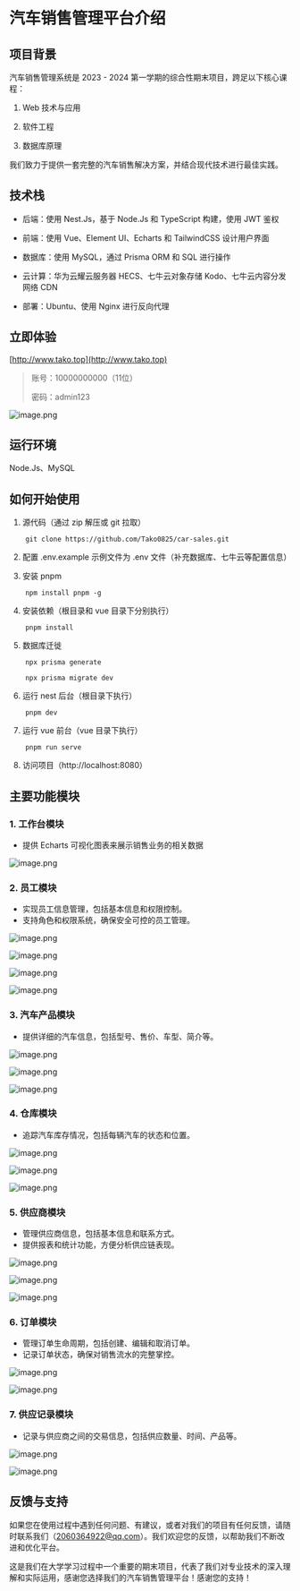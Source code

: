 # 汽车销售管理平台介绍

## 项目背景

汽车销售管理系统是 2023 - 2024 第一学期的综合性期末项目，跨足以下核心课程：

1. Web 技术与应用

2. 软件工程

3. 数据库原理

我们致力于提供一套完整的汽车销售解决方案，并结合现代技术进行最佳实践。

## 技术栈

- 后端：使用 Nest.Js，基于 Node.Js 和 TypeScript 构建，使用 JWT 鉴权

- 前端：使用 Vue、Element UI、Echarts 和 TailwindCSS 设计用户界面

- 数据库：使用 MySQL，通过 Prisma ORM 和 SQL 进行操作

- 云计算：华为云耀云服务器 HECS、七牛云对象存储 Kodo、七牛云内容分发网络 CDN

- 部署：Ubuntu、使用 Nginx 进行反向代理

## 立即体验

[http://www.tako.top](http://www.tako.top)

> 账号：10000000000（11位）
>
> 密码：admin123

![image.png](./image//img.png)

## 运行环境

Node.Js、MySQL

## 如何开始使用

1. 源代码（通过 zip 解压或 git 拉取）

```shell
    git clone https://github.com/Tako0825/car-sales.git
```

2. 配置 .env.example 示例文件为 .env 文件（补充数据库、七牛云等配置信息）

3. 安装 pnpm

```shell
    npm install pnpm -g
```

4. 安装依赖（根目录和 vue 目录下分别执行）

```shell
    pnpm install
```

5. 数据库迁徙


```shell
    npx prisma generate
```

```shell
    npx prisma migrate dev
```
6. 运行 nest 后台（根目录下执行）

```shell
    pnpm dev
```

7. 运行 vue 前台（vue 目录下执行）

```shell
    pnpm run serve
```

8. 访问项目（http://localhost:8080）

## 主要功能模块

### 1. 工作台模块

- 提供 Echarts 可视化图表来展示销售业务的相关数据


![image.png](./image/img_1.png)

### 2. 员工模块

- 实现员工信息管理，包括基本信息和权限控制。
- 支持角色和权限系统，确保安全可控的员工管理。


![image.png](./image/img_2.png)

![image.png](./image/img_3.png)

![image.png](./image/img_4.png)

![image.png](./image/img_5.png)


### 3. 汽车产品模块

- 提供详细的汽车信息，包括型号、售价、车型、简介等。

![image.png](./image/img_6.png)

![image.png](./image/img_7.png)

![image.png](./image/img_8.png)


### 4. 仓库模块

- 追踪汽车库存情况，包括每辆汽车的状态和位置。

![image.png](./image/img_9.png)

![image.png](./image/img_10.png)

![image.png](./image/img_11.png)

### 5. 供应商模块

- 管理供应商信息，包括基本信息和联系方式。
- 提供报表和统计功能，方便分析供应链表现。

![image.png](./image/img_12.png)

![image.png](./image/img_13.png)

![image.png](./image/img_14.png)

### 6. 订单模块

- 管理订单生命周期，包括创建、编辑和取消订单。
- 记录订单状态，确保对销售流水的完整掌控。

![image.png](./image/img_15.png)

![image.png](./image/img_16.png)

### 7. 供应记录模块

- 记录与供应商之间的交易信息，包括供应数量、时间、产品等。

![image.png](./image/img_19.png)

![image.png](./image/img_20.png)


## 反馈与支持

如果您在使用过程中遇到任何问题、有建议，或者对我们的项目有任何反馈，请随时联系我们（2060364922@qq.com）。我们欢迎您的反馈，以帮助我们不断改进和优化平台。

这是我们在大学学习过程中一个重要的期末项目，代表了我们对专业技术的深入理解和实际运用，感谢您选择我们的汽车销售管理平台！感谢您的支持！